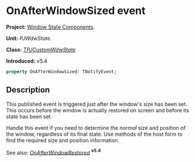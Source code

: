 # OnAfterWindowSized event #

**Project:** [Window State Components](WindowStateComponents.md).

**Unit:** _PJWdwState_.

**Class:** _[TPJCustomWdwState](TPJCustomWdwState.md)_

**Introduced:** v5.4

```pascal
property OnAfterWindowSized: TNotifyEvent;
```

## Description ##

This published event is triggered just after the window's size has been set. This occurs before the window is actually restored on screen and before its state has been set.

Handle this event if you need to determine the _normal_ size and position of the window, regardless of its final state. Use methods of the host form to find the required size and position information.

See also: _[OnAfterWindowRestored](TPJCustomWdwStateOnAfterWindowRestored.md)_ **<sup>v5.4</sup>**